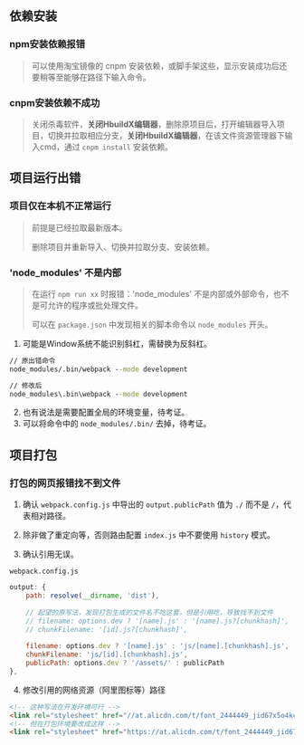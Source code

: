 ## 依赖安装

### npm安装依赖报错

> 可以使用淘宝镜像的 cnpm 安装依赖，或脚手架这些，显示安装成功后还要稍等至能够在路径下输入命令。

### cnpm安装依赖不成功

> 关闭杀毒软件，**关闭HbuildX编辑器**，删除原项目后，打开编辑器导入项目，切换并拉取相应分支，**关闭HbuildX编辑器**，在该文件资源管理器下输入cmd，通过 `cnpm install` 安装依赖。

## 项目运行出错

### 项目仅在本机不正常运行

> 前提是已经拉取最新版本。  
>
> 删除项目并重新导入、切换并拉取分支、安装依赖。 

### 'node_modules' 不是内部

> 在运行 `npm run xx` 时报错：'node_modules' 不是内部或外部命令，也不是可允许的程序或批处理文件。  
>
> 可以在 `package.json` 中发现相关的脚本命令以 `node_modules` 开头。

1. 可能是Window系统不能识别斜杠，需替换为反斜杠。

```cmd
// 原出错命令
node_modules/.bin/webpack --mode development

// 修改后
node_modules\.bin\webpack --mode development
```

2. 也有说法是需要配置全局的环境变量，待考证。
3. 可以将命令中的 `node_modules/.bin/` 去掉，待考证。



## 项目打包

###  打包的网页报错找不到文件

1. 确认 `webpack.config.js` 中导出的 `output.publicPath` 值为 `./` 而不是 `/`，代表相对路径。
2. 除非做了重定向等，否则路由配置 `index.js` 中不要使用 `history` 模式。

3. 确认引用无误。

`webpack.config.js`

```javascript
output: {
    path: resolve(__dirname, 'dist'),
       
    // 起望的原写法，发现打包生成的文件名不吃这套，但是引用吃，导致找不到文件
    // filename: options.dev ? '[name].js' : '[name].js?[chunkhash]',
    // chunkFilename: '[id].js?[chunkhash]',
        
    filename: options.dev ? '[name].js' : 'js/[name].[chunkhash].js',
    chunkFilename: 'js/[id].[chunkhash].js',
    publicPath: options.dev ? '/assets/' : publicPath
},
```

4. 修改引用的网络资源（阿里图标等）路径

```html
<!-- 这种写法在开发环境可行 -->
<link rel="stylesheet" href="//at.alicdn.com/t/font_2444449_jid67x5o4kc.css">
<!-- 但在打包环境要改成这样 -->
<link rel="stylesheet" href="https://at.alicdn.com/t/font_2444449_jid67x5o4kc.css">
```



